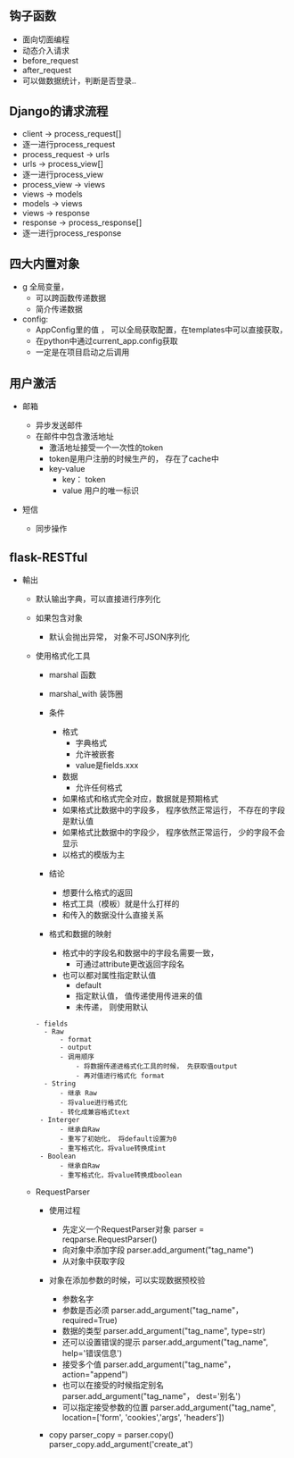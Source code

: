 ## 钩子函数
- 面向切面编程
- 动态介入请求
- before_request
- after_request
- 可以做数据统计，判断是否登录..

## Django的请求流程
- client -> process_request[]
- 逐一进行process_request
- process_request -> urls
- urls -> process_view[]
- 逐一进行process_view
- process_view -> views
- views -> models
- models -> views
- views -> response
- response -> process_response[]
- 逐一进行process_response


## 四大内置对象
- g 全局变量，
    - 可以跨函数传递数据
    - 简介传递数据
- config:  
    - AppConfig里的值 ， 可以全局获取配置，在templates中可以直接获取， 
    - 在python中通过current_app.config获取
    - 一定是在项目启动之后调用
    
    
## 用户激活
- 邮箱
    - 异步发送邮件
    - 在邮件中包含激活地址
        - 激活地址接受一个一次性的token
        - token是用户注册的时候生产的， 存在了cache中
        - key-value
            - key： token
            - value 用户的唯一标识
            
- 短信
    - 同步操作


## flask-RESTful
- 輸出
    - 默认输出字典，可以直接进行序列化
    - 如果包含对象
        - 默认会抛出异常， 对象不可JSON序列化
    - 使用格式化工具
        - marshal 函数
        - marshal_with 装饰圈
        - 条件
            - 格式
                - 字典格式
                - 允许被嵌套
                - value是fields.xxx
            - 数据
                - 允许任何格式
            - 如果格式和格式完全对应，数据就是预期格式
            - 如果格式比数据中的字段多， 程序依然正常运行， 不存在的字段是默认值
            - 如果格式比数据中的字段少， 程序依然正常运行， 少的字段不会显示
            - 以格式的模版为主
            
         - 结论
            - 想要什么格式的返回
            - 格式工具（模板）就是什么打样的
            - 和传入的数据没什么直接关系
         - 格式和数据的映射
            - 格式中的字段名和数据中的字段名需要一致， 
              - 可通过attribute更改返回字段名
            - 也可以都对属性指定默认值
                - default
                - 指定默认值， 值传递使用传进来的值
                - 未传递， 则使用默认
                
          - fields
            - Raw
                - format
                - output
                - 调用顺序
                    - 将数据传递进格式化工具的时候， 先获取值output
                    - 再对值进行格式化 format
            - String
                - 继承 Raw
                - 将value进行格式化
                - 转化成兼容格式text
           - Interger
                - 继承自Raw
                - 重写了初始化， 将default设置为0
                - 重写格式化，将value转换成int
           - Boolean
                - 继承自Raw
                - 重写格式化，将value转换成boolean
                
                
   - RequestParser
       - 使用过程
         - 先定义一个RequestParser对象    parser = reqparse.RequestParser()
         - 向对象中添加字段               parser.add_argument("tag_name")
         - 从对象中获取字段
       - 对象在添加参数的时候，可以实现数据预校验
         - 参数名字
         - 参数是否必须           parser.add_argument("tag_name"， required=True)
         - 数据的类型             parser.add_argument("tag_name", type=str)
         - 还可以设置错误的提示       parser.add_argument("tag_name", help='错误信息')
         - 接受多个值  parser.add_argument("tag_name"， action="append")
         - 也可以在接受的时候指定别名 parser.add_argument("tag_name"， dest='别名')
         - 可以指定接受参数的位置  parser.add_argument("tag_name", location=['form', 'cookies','args', 'headers'])
        
       - copy
            parser_copy = parser.copy()
            parser_copy.add_argument('create_at')
